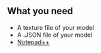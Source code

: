 ## What you need
* A texture file of your model
* A .JSON file of your model
* [Notepad++](https://notepad-plus-plus.org/download/v7.5.6.html)